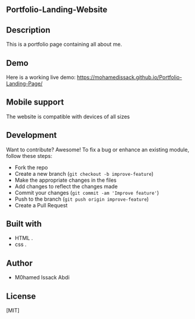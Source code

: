 ## Portfolio-Landing-Website
## Description
This is  a portfolio page containing all about me.
## Demo
Here is a working live demo: https://mohamedissack.github.io/Portfolio-Landing-Page/

## Mobile support
The  website is compatible with devices of all sizes 
## Development
Want to contribute? Awesome!
To fix a bug or enhance an existing module, follow these steps:
- Fork the repo
- Create a new branch (`git checkout -b improve-feature`)
- Make the appropriate changes in the files
- Add changes to reflect the changes made
- Commit your changes (`git commit -am 'Improve feature'`)
- Push to the branch (`git push origin improve-feature`)
- Create a Pull Request
## Built with
-  HTML .
-  css .

## Author
- M0hamed Issack Abdi

## License
[MIT]

